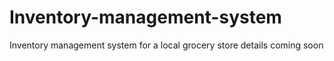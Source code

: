 # Inventory-management-system
Inventory management system for a local grocery store
details coming soon
